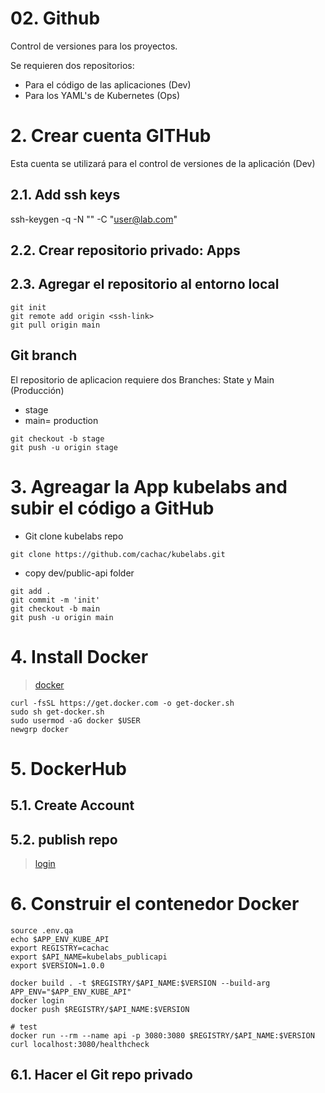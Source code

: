 
# 02. Github <!-- omit in TOC-->
Control de versiones para los proyectos.

Se requieren dos repositorios:

- Para el código de las aplicaciones (Dev)
- Para los YAML's de Kubernetes (Ops)


# 2. Crear cuenta GITHub
Esta cuenta se utilizará para el control de versiones de la aplicación (Dev)
## 2.1. Add ssh keys
ssh-keygen -q -N "" -C "user@lab.com"

## 2.2. Crear repositorio privado: Apps
## 2.3. Agregar el repositorio al entorno local
```vim
git init
git remote add origin <ssh-link>
git pull origin main
```

## Git branch
El repositorio de aplicacion requiere dos Branches: State y Main (Producción)

- stage
- main= production

```vim
git checkout -b stage
git push -u origin stage
```

# 3. Agreagar la App kubelabs and subir el código a GitHub
- Git clone kubelabs repo
```vim
git clone https://github.com/cachac/kubelabs.git
```
- copy dev/public-api folder
```vim
git add .
git commit -m 'init'
git checkout -b main
git push -u origin main
```

# 4. Install Docker
> [docker](https://docs.docker.com/engine/install/ubuntu/)
```vim
curl -fsSL https://get.docker.com -o get-docker.sh
sudo sh get-docker.sh
sudo usermod -aG docker $USER
newgrp docker
```


# 5. DockerHub

## 5.1. Create Account
## 5.2. publish repo
> [login](https://docs.docker.com/engine/reference/commandline/login/)


# 6. Construir el contenedor Docker
```vim
source .env.qa
echo $APP_ENV_KUBE_API
export REGISTRY=cachac
export $API_NAME=kubelabs_publicapi
export $VERSION=1.0.0

docker build . -t $REGISTRY/$API_NAME:$VERSION --build-arg APP_ENV="$APP_ENV_KUBE_API"
docker login
docker push $REGISTRY/$API_NAME:$VERSION

# test
docker run --rm --name api -p 3080:3080 $REGISTRY/$API_NAME:$VERSION
curl localhost:3080/healthcheck
```


## 6.1. Hacer el Git repo privado
